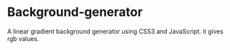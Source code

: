 # Background-generator
A linear gradient background generator using CSS3 and JavaScript. it gives rgb values.
